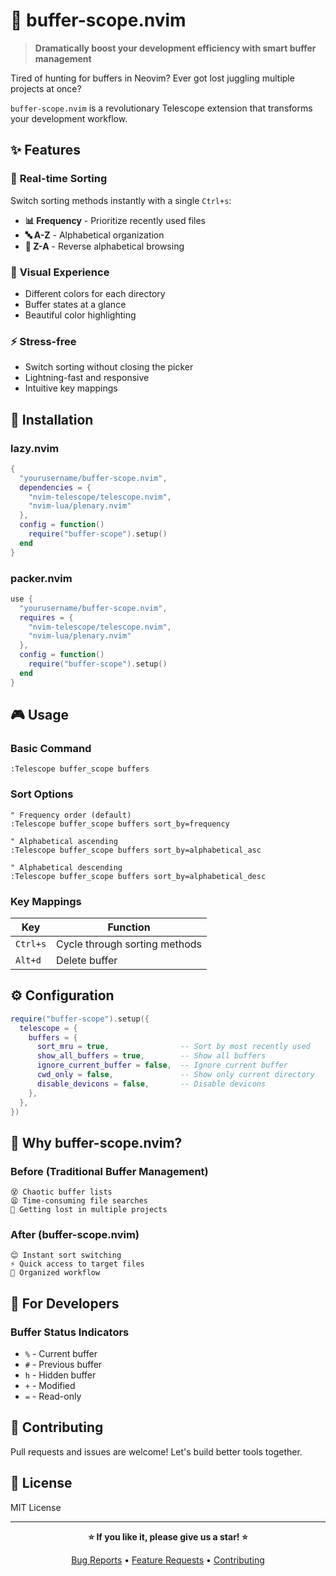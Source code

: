 # 🔭 buffer-scope.nvim

> **Dramatically boost your development efficiency with smart buffer management**

Tired of hunting for buffers in Neovim? Ever got lost juggling multiple projects at once?

`buffer-scope.nvim` is a revolutionary Telescope extension that transforms your development workflow.

## ✨ Features

### 🎯 **Real-time Sorting**
Switch sorting methods instantly with a single `Ctrl+s`:
- **📊 Frequency** - Prioritize recently used files
- **🔤 A-Z** - Alphabetical organization
- **🔽 Z-A** - Reverse alphabetical browsing

### 🎨 **Visual Experience**
- Different colors for each directory
- Buffer states at a glance
- Beautiful color highlighting

### ⚡ **Stress-free**
- Switch sorting without closing the picker
- Lightning-fast and responsive
- Intuitive key mappings

## 🚀 Installation

### lazy.nvim
```lua
{
  "yourusername/buffer-scope.nvim",
  dependencies = {
    "nvim-telescope/telescope.nvim",
    "nvim-lua/plenary.nvim"
  },
  config = function()
    require("buffer-scope").setup()
  end
}
```

### packer.nvim
```lua
use {
  "yourusername/buffer-scope.nvim",
  requires = {
    "nvim-telescope/telescope.nvim",
    "nvim-lua/plenary.nvim"
  },
  config = function()
    require("buffer-scope").setup()
  end
}
```

## 🎮 Usage

### Basic Command
```vim
:Telescope buffer_scope buffers
```

### Sort Options
```vim
" Frequency order (default)
:Telescope buffer_scope buffers sort_by=frequency

" Alphabetical ascending
:Telescope buffer_scope buffers sort_by=alphabetical_asc

" Alphabetical descending
:Telescope buffer_scope buffers sort_by=alphabetical_desc
```

### Key Mappings
| Key | Function |
|-----|----------|
| `Ctrl+s` | Cycle through sorting methods |
| `Alt+d` | Delete buffer |

## ⚙️ Configuration

```lua
require("buffer-scope").setup({
  telescope = {
    buffers = {
      sort_mru = true,                -- Sort by most recently used
      show_all_buffers = true,        -- Show all buffers
      ignore_current_buffer = false,  -- Ignore current buffer
      cwd_only = false,               -- Show only current directory
      disable_devicons = false,       -- Disable devicons
    },
  },
})
```

## 🎯 Why buffer-scope.nvim?

### Before (Traditional Buffer Management)
```
😵 Chaotic buffer lists
😫 Time-consuming file searches
😤 Getting lost in multiple projects
```

### After (buffer-scope.nvim)
```
😊 Instant sort switching
⚡ Quick access to target files
🎯 Organized workflow
```

## 🔧 For Developers

### Buffer Status Indicators
- `%` - Current buffer
- `#` - Previous buffer
- `h` - Hidden buffer
- `+` - Modified
- `=` - Read-only

## 🤝 Contributing

Pull requests and issues are welcome! Let's build better tools together.

## 📄 License

MIT License

---

<div align="center">

**⭐ If you like it, please give us a star! ⭐**

[Bug Reports](issues) • [Feature Requests](issues) • [Contributing](CONTRIBUTING.md)

</div>
